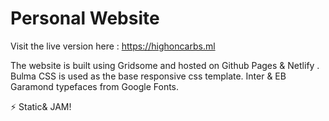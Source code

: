 # Personal Website

Visit the live version here : https://highoncarbs.ml

The website is built using Gridsome and hosted on Github Pages & Netlify . Bulma CSS is used as the base responsive css template. Inter & EB Garamond typefaces from Google Fonts.

⚡️ Static& JAM!
